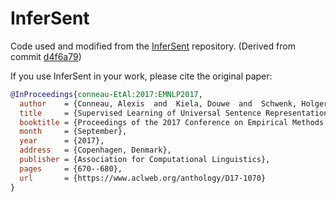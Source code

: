 # InferSent

Code used and modified from the [InferSent](https://github.com/facebookresearch/InferSent) repository. (Derived from commit [d4f6a79](https://github.com/facebookresearch/InferSent/commit/d4f6a79c7a4dd801c105230ba9ebb1ca32f9d26a))

If you use InferSent in your work, please cite the original paper:

``` bibtex
@InProceedings{conneau-EtAl:2017:EMNLP2017,
  author    = {Conneau, Alexis  and  Kiela, Douwe  and  Schwenk, Holger  and  Barrault, Lo\"{i}c  and  Bordes, Antoine},
  title     = {Supervised Learning of Universal Sentence Representations from Natural Language Inference Data},
  booktitle = {Proceedings of the 2017 Conference on Empirical Methods in Natural Language Processing},
  month     = {September},
  year      = {2017},
  address   = {Copenhagen, Denmark},
  publisher = {Association for Computational Linguistics},
  pages     = {670--680},
  url       = {https://www.aclweb.org/anthology/D17-1070}
}
```
